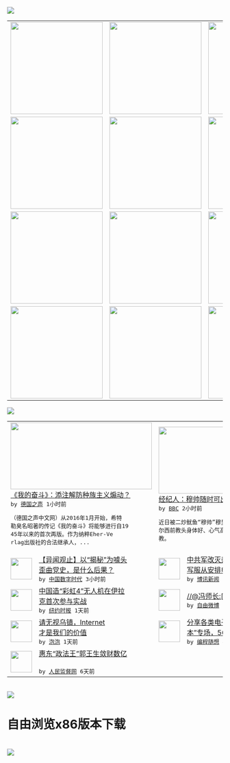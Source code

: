 

<a href="https://github.com/greatfire/z/raw/master/FreeBrowser.apk"><img src="https://raw.githubusercontent.com/greatfire/wiki/master/x/header.png" /></a><table><tr><td width="262" align="center" valign="center"><a href="https://github.com/greatfire/wiki/wiki/nyt" title="纽约时报中文网 国际纵览"><img src="https://raw.githubusercontent.com/greatfire/wiki/master/x/nyt_flag.png" width="215"/></a></td><td width="262" align="center" valign="center"><a href="https://github.com/greatfire/wiki/wiki/dw" title=""><img src="https://raw.githubusercontent.com/greatfire/wiki/master/x/dw_flag.png" width="215"/></a></td><td width="262" align="center" valign="center"><a href="https://github.com/greatfire/wiki/wiki/rmjd" title=""><img src="https://raw.githubusercontent.com/greatfire/wiki/master/x/rmjd_flag.png" width="215"/></a></td></tr><tr><td width="262" align="center" valign="center"><a href="https://github.com/paopaonetizen/website" title="泡泡 - 未经审查的互联网信息"><img src="https://raw.githubusercontent.com/greatfire/wiki/master/x/pp_flag.png" width="215"/></a></td><td width="262" align="center" valign="center"><a href="https://github.com/getlantern/mirror" title="以及自由微博和GreatFire.org官方中文论坛"><img src="https://raw.githubusercontent.com/greatfire/wiki/master/x/lantern_flag.png" width="215"/></a></td><td width="262" align="center" valign="center"><a href="https://github.com/cdtmirrors/m/" title=""><img src="https://raw.githubusercontent.com/greatfire/wiki/master/x/cdt_flag.png" width="215"/></a></td></tr><tr><td width="262" align="center" valign="center"><a href="https://github.com/program-think/blog" title="编程随想的博客"><img src="https://raw.githubusercontent.com/greatfire/wiki/master/x/pt_flag.png" width="215"/></a></td><td width="262" align="center" valign="center"><a href="https://github.com/greatfire/wiki/wiki/bbc" title=""><img src="https://raw.githubusercontent.com/greatfire/wiki/master/x/bbc_flag.png" width="215"/></a></td><td width="262" align="center" valign="center"><a href="https://github.com/freeweibo/s" title="自由微博 - 匿名和不受屏蔽的新浪微博搜索"><img src="https://raw.githubusercontent.com/greatfire/wiki/master/x/fw_flag.png" width="215"/></a></td></tr><tr><td width="262" align="center" valign="center"><a href="https://github.com/greatfire/wiki/wiki/google" title=""><img src="https://raw.githubusercontent.com/greatfire/wiki/master/x/google_flag.png" width="215"/></a></td><td width="262" align="center" valign="center"><a href="https://github.com/bxnews/boxun" title=""><img src="https://raw.githubusercontent.com/greatfire/wiki/master/x/bx_flag.png" width="215"/></a></td><td width="262" align="center" valign="center"><a href="https://github.com/greatfire/wiki/wiki/open-source" title="欢迎访问GreatFire.org开发者项目网站"><img src="https://raw.githubusercontent.com/greatfire/wiki/master/x/open-source_flag.png" width="215"/></a></td></tr></table><img src="https://raw.githubusercontent.com/greatfire/wiki/master/x/newsfeed text.png" /><table cols="4"><tr><td colspan="2" width="380"><a href="http://dw.com/p/1HQOg?maca=chi-GK-text-greatfire-all-chinese-15625-xml-mrss"><img src="http://www.dw.com/image/0,,18889872_302,00.jpg" width="330" height="156"/></a></br><a href="http://dw.com/p/1HQOg?maca=chi-GK-text-greatfire-all-chinese-15625-xml-mrss">《我的奋斗》：添注解防种族主义煽动？</a></br><kbd> by <a href="http://dw.de">德国之声</a> 1小时前 </kbd></br><pre>（德国之声中文网）从2016年1月开始，希特<br/>勒臭名昭著的传记《我的奋斗》将能够进行自19<br/>45年以来的首次再版。作为纳粹Eher-Ve<br/>rlag出版社的合法继承人，...</pre></td><td colspan="2" width="380"><a href="http://www.bbc.com/zhongwen/simp/sports/2015/12/151219_sports_mourhino_sabbatical"><img src="http://ichef.bbci.co.uk/news/ws/106/amz/worldservice/live/assets/images/2015/12/19/151219121046_mourinho_304x171_getty_nocredit.jpg" width="330" height="156"/></a></br><a href="http://www.bbc.com/zhongwen/simp/sports/2015/12/151219_sports_mourhino_sabbatical">经纪人：穆帅随时可出山 无需休假</a></br><kbd> by <a href="http://www.bbc.co.uk/zhongwen/simp">BBC</a> 2小时前 </kbd></br><pre>近日被二炒鱿鱼“穆帅”穆里尼奥的经纪人称，切<br/>尔西前教头身体好、心气高，无需休假，可即日执<br/>教。</pre></td></tr><tr><td><img src="https://raw.githubusercontent.com/greatfire/wiki/master/x/cdt_logo.png" width="50" height="50"/></td><td width="280"><a href="http://feedproxy.google.com/~r/chinadigitaltimes/IyPt/~3/a2H3R9XOgWA/">【异闻观止】以“揭秘”为噱头<br/>歪曲党史，是什么后果？</a></br><kbd> by <a href="http://chinadigitaltimes.net/chinese/">中国数字时代</a> 3小时前 </kbd></td><td><img src="https://raw.githubusercontent.com/greatfire/wiki/master/x/bx_logo.png" width="50" height="50"/></td><td width="280"><a href="http://www.boxun.com/news/gb/china/2015/12/201512190603.shtml">中共军改灭杂音师以上军官人人<br/>写服从安排申请书请看博...</a></br><kbd> by <a href="http://www.boxun.com">博讯新闻</a> 1天前 </kbd></td></tr><tr><td><img src="http://static01.nyt.com/images/2015/12/17/world/18drone/XXdrone-articleLarge.jpg" width="50" height="50"/></td><td width="280"><a href="https://d3qlz4p8smvoli.cloudfront.net/china/20151218/c18drone/">中国造“彩虹4”无人机在伊拉<br/>克首次参与实战</a></br><kbd> by <a href="http://m.cn.nytimes.com/">纽约时报</a> 1天前 </kbd></td><td><img src="https://raw.githubusercontent.com/greatfire/wiki/master/x/fw_logo.png" width="50" height="50"/></td><td width="280"><a href="https://freeweibo.com/weibo/3921491114871479">//@冯师长:[衰]</a></br><kbd> by <a href="https://freeweibo.com/">自由微博</a> 1天前 </kbd></td></tr><tr><td><img src="https://raw.githubusercontent.com/greatfire/wiki/master/x/pp_logo.png" width="50" height="50"/></td><td width="280"><a href="https://pao-pao.net/article/653">请无视乌镇，Internet<br/>才是我们的价值</a></br><kbd> by <a href="https://pao-pao.net">泡泡</a> 1天前 </kbd></td><td><img src="https://raw.githubusercontent.com/greatfire/wiki/master/x/pt_logo.png" width="50" height="50"/></td><td width="280"><a href="http://feedproxy.google.com/~r/programthink/~3/uGSyaZsHX7I/share-books.html">分享各类电子书（“牛津通识读<br/>本”专场，56本）</a></br><kbd> by <a href="http://program-think.blogspot.com">编程随想</a> 4天前 </kbd></td></tr><tr><td><img src="http://www.rmjdw.com/uploads/151213/3-151213135J1423.jpg" width="50" height="50"/></td><td width="280"><a href="http://www.rmjdw.com//tebiebaodao/20151213/15247.html">惠东“政法王”郭王生敛财数亿<br/> </a></br><kbd> by <a href="http://www.rmjdw.com/">人民监督网</a> 6天前 </kbd></td></table></br><a href="https://github.com/greatfire/z/raw/master/FreeBrowser.apk"><img src="https://raw.githubusercontent.com/greatfire/wiki/master/x/download app.png" /></a><h1>自由浏览x86版本下载<h1><a href="https://github.com/greatfire/z/raw/master/FreeBrowser-x86.apk"><img src="https://raw.githubusercontent.com/greatfire/images/master/fb86.qr.png" /></a>